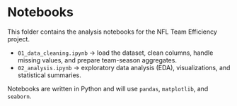 # Notebooks

This folder contains the analysis notebooks for the NFL Team Efficiency project.

- `01_data_cleaning.ipynb` → load the dataset, clean columns, handle missing values, and prepare team-season aggregates.  
- `02_analysis.ipynb` → exploratory data analysis (EDA), visualizations, and statistical summaries.  

Notebooks are written in Python and will use `pandas`, `matplotlib`, and `seaborn`.
